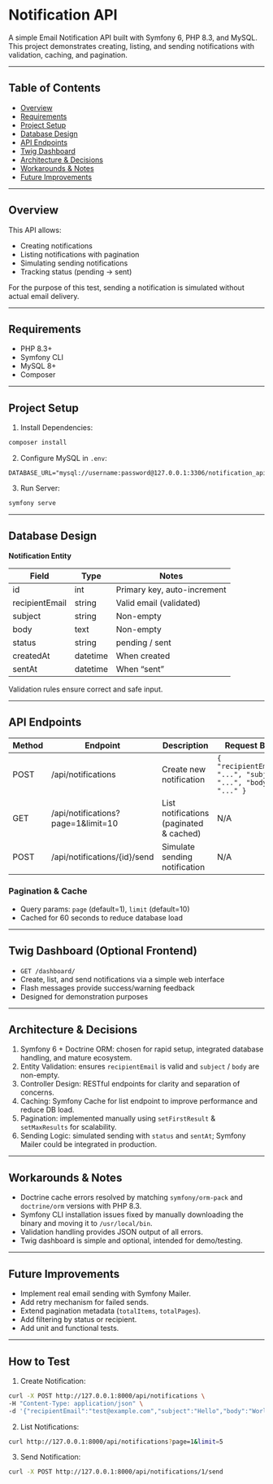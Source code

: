 # Notification API

A simple Email Notification API built with Symfony 6, PHP 8.3, and MySQL.  
This project demonstrates creating, listing, and sending notifications with validation, caching, and pagination.

---

## Table of Contents

- [Overview](#overview)  
- [Requirements](#requirements)  
- [Project Setup](#project-setup)  
- [Database Design](#database-design)  
- [API Endpoints](#api-endpoints)  
- [Twig Dashboard](#twig-dashboard)  
- [Architecture & Decisions](#architecture--decisions)  
- [Workarounds & Notes](#workarounds--notes)  
- [Future Improvements](#future-improvements)  

---

## Overview

This API allows:

- Creating notifications  
- Listing notifications with pagination  
- Simulating sending notifications  
- Tracking status (pending → sent)  

For the purpose of this test, sending a notification is simulated without actual email delivery.

---

## Requirements

- PHP 8.3+  
- Symfony CLI  
- MySQL 8+  
- Composer  

---

## Project Setup

1. Install Dependencies:

```bash
composer install
```

2. Configure MySQL in `.env`:

```
DATABASE_URL="mysql://username:password@127.0.0.1:3306/notification_api"
```

3. Run Server:

```bash
symfony serve
```

---

## Database Design

**Notification Entity**

| Field           | Type       | Notes                         |
|-----------------|-----------|-------------------------------|
| id              | int       | Primary key, auto-increment   |
| recipientEmail  | string    | Valid email (validated)       |
| subject         | string    | Non-empty                     |
| body            | text      | Non-empty                     |
| status          | string    | pending / sent                |
| createdAt       | datetime  | When created                  |
| sentAt          | datetime  | When “sent”                   |

Validation rules ensure correct and safe input.

---

## API Endpoints

| Method | Endpoint | Description | Request Body |
|--------|---------|------------|-------------|
| POST   | /api/notifications | Create new notification | `{ "recipientEmail": "...", "subject": "...", "body": "..." }` |
| GET    | /api/notifications?page=1&limit=10 | List notifications (paginated & cached) | N/A |
| POST   | /api/notifications/{id}/send | Simulate sending notification | N/A |

### Pagination & Cache

- Query params: `page` (default=1), `limit` (default=10)  
- Cached for 60 seconds to reduce database load  

---

## Twig Dashboard (Optional Frontend)

- `GET /dashboard/`  
- Create, list, and send notifications via a simple web interface  
- Flash messages provide success/warning feedback  
- Designed for demonstration purposes  

---

## Architecture & Decisions

1. Symfony 6 + Doctrine ORM: chosen for rapid setup, integrated database handling, and mature ecosystem.  
2. Entity Validation: ensures `recipientEmail` is valid and `subject` / `body` are non-empty.  
3. Controller Design: RESTful endpoints for clarity and separation of concerns.  
4. Caching: Symfony Cache for list endpoint to improve performance and reduce DB load.  
5. Pagination: implemented manually using `setFirstResult` & `setMaxResults` for scalability.  
6. Sending Logic: simulated sending with `status` and `sentAt`; Symfony Mailer could be integrated in production.  

---

## Workarounds & Notes

- Doctrine cache errors resolved by matching `symfony/orm-pack` and `doctrine/orm` versions with PHP 8.3.  
- Symfony CLI installation issues fixed by manually downloading the binary and moving it to `/usr/local/bin`.  
- Validation handling provides JSON output of all errors.  
- Twig dashboard is simple and optional, intended for demo/testing.  

---

## Future Improvements

- Implement real email sending with Symfony Mailer.  
- Add retry mechanism for failed sends.  
- Extend pagination metadata (`totalItems`, `totalPages`).  
- Add filtering by status or recipient.  
- Add unit and functional tests.  

---

## How to Test

1. Create Notification:

```bash
curl -X POST http://127.0.0.1:8000/api/notifications \
-H "Content-Type: application/json" \
-d '{"recipientEmail":"test@example.com","subject":"Hello","body":"World"}'
```

2. List Notifications:

```bash
curl http://127.0.0.1:8000/api/notifications?page=1&limit=5
```

3. Send Notification:

```bash
curl -X POST http://127.0.0.1:8000/api/notifications/1/send
```